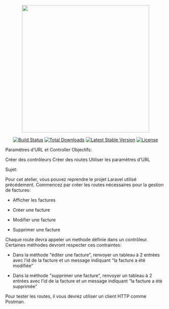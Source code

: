 <p align="center"><a href="https://laravel.com" target="_blank"><img src="https://raw.githubusercontent.com/laravel/art/master/logo-lockup/5%20SVG/2%20CMYK/1%20Full%20Color/laravel-logolockup-cmyk-red.svg" width="400"></a></p>

<p align="center">
<a href="https://travis-ci.org/laravel/framework"><img src="https://travis-ci.org/laravel/framework.svg" alt="Build Status"></a>
<a href="https://packagist.org/packages/laravel/framework"><img src="https://img.shields.io/packagist/dt/laravel/framework" alt="Total Downloads"></a>
<a href="https://packagist.org/packages/laravel/framework"><img src="https://img.shields.io/packagist/v/laravel/framework" alt="Latest Stable Version"></a>
<a href="https://packagist.org/packages/laravel/framework"><img src="https://img.shields.io/packagist/l/laravel/framework" alt="License"></a>
</p>

 Paramètres d’URL et Controller
Objectifs:

Créer des contrôleurs
Créer des routes
Utiliser les paramètres d'URL
 

Sujet:

Pour cet atelier, vous pouvez reprendre le projet Laravel utilisé précédement. Commencez par créer les routes nécessaires pour la gestion de factures:

- Afficher les factures

- Créer une facture

- Modifier une facture

- Supprimer une facture

 

Chaque route devra appeler un methode définie dans un contrôleur. Certaines méthodes devront respecter ces contraintes:

- Dans la méthode "éditer une facture", renvoyer un tableau à 2 entrées avec l’id de la facture et un message indiquant “la facture <ID> a été modifiée”

- Dans la méthode "supprimer une facture", renvoyer un tableau à 2 entrées avec l’id de la facture et un message indiquant “la facture <ID> a été supprimée”

 

Pour tester les routes, il vous devrez utiliser un client HTTP comme Postman.
